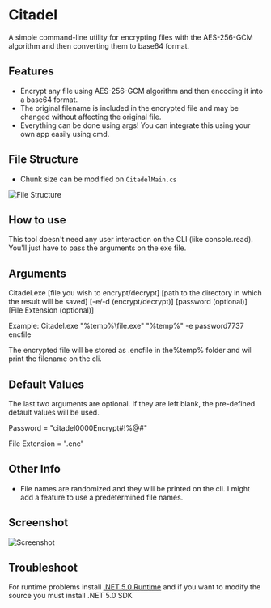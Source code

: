 # Citadel
A simple command-line utility for encrypting files with the AES-256-GCM algorithm and then converting them to base64 format. 

## Features
- Encrypt any file using AES-256-GCM algorithm and then encoding it into a base64 format.
- The original filename is included in the encrypted file and may be changed without affecting the original file. 
- Everything can be done using args! You can integrate this using your own app easily using cmd.

## File Structure
- Chunk size can be modified on ```CitadelMain.cs```

![File Structure](https://raw.githubusercontent.com/kntjspr/Citadel/main/Github/file-structure.png)


## How to use
This tool doesn't need any user interaction on the CLI (like console.read). You'll just have to pass the arguments on the exe file.

## Arguments

Citadel.exe [file you wish to encrypt/decrypt]  [path to the directory in which the result will be saved] [-e/-d (encrypt/decrypt)] [password (optional)] [File Extension (optional)]

Example:
Citadel.exe "%temp%\\file.exe" "%temp%" -e password7737 encfile

The encrypted file will be stored as .encfile in the%temp% folder and will print the filename on the cli. 

## Default Values
The last two arguments are optional.
If they are left blank, the pre-defined default values will be used. 

Password = "citadel0000Encrypt#!%@#"

File Extension = ".enc"

## Other Info
- File names are randomized and they will be printed on the cli. I might add a feature to use a predetermined file names.

## Screenshot
![Screenshot](https://raw.githubusercontent.com/kntjspr/Citadel/main/Github/Screenshot%202022-02-10%20073809.png)
## Troubleshoot
For runtime problems install [.NET 5.0 Runtime](https://dotnet.microsoft.com/en-us/download/dotnet/5.0) 
and if you want to modify the source you must install .NET 5.0 SDK
